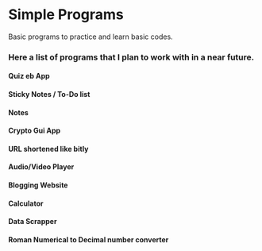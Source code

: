 # Simple Programs
Basic programs to practice and learn basic codes.

### Here a list of programs that I plan to work with in a near future.

#### Quiz eb App
#### Sticky Notes / To-Do list
#### Notes
#### Crypto Gui App
#### URL shortened like bitly
#### Audio/Video Player
#### Blogging Website
#### Calculator
#### Data Scrapper
#### Roman Numerical to Decimal number converter
####
